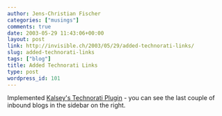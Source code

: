 ```yaml
---
author: Jens-Christian Fischer
categories: ["musings"]
comments: true
date: 2003-05-29 11:43:06+00:00
layout: post
link: http://invisible.ch/2003/05/29/added-technorati-links/
slug: added-technorati-links
tags: ["blog"]
title: Added Technorati Links
type: post
wordpress_id: 101
---
```


Implemented [Kalsey's Technorati Plugin](http://kalsey.com/2003/05/technorati_plugin) - you can see the last couple of inbound blogs in the sidebar on the right.
